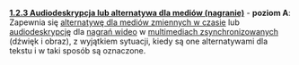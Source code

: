 [**1.2.3 Audiodeskrypcja lub alternatywa dla mediów (nagranie)**](https://wcag.lepszyweb.pl/#audio-description-or-media-alternative-prerecorded) - **poziom A**: Zapewnia się <a href="#" data-toggle="tooltip" data-original-title="{{site.data.glossary.multimedia_alternatywne_dla_tekstu | strip_html | replace: '*', ''}}">alternatywę dla mediów zmiennych w czasie</a> lub <a href="#" data-toggle="tooltip" data-original-title="{{site.data.glossary.audiodeskrypcja | strip_html | replace: '*', ''}}">audiodeskrypcję</a> dla <a href="#" data-toggle="tooltip" data-original-title="{{site.data.glossary.nagranie | strip_html | replace: '*', ''}}">nagrań wideo</a> w <a href="#" data-toggle="tooltip" data-original-title="{{site.data.glossary.zsynchronizowane_multimedia | strip_html | replace: '*', ''}}">multimediach zsynchronizowanych</a> (dźwięk i obraz), z wyjątkiem sytuacji, kiedy są one alternatywami dla tekstu i w taki sposób są oznaczone.
